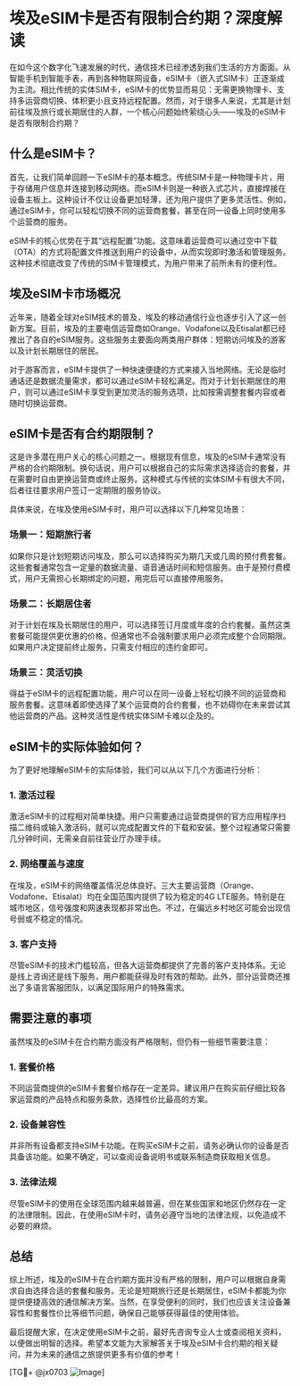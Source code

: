 # 埃及eSIM卡是否有限制合约期？深度解读

在如今这个数字化飞速发展的时代，通信技术已经渗透到我们生活的方方面面。从智能手机到智能手表，再到各种物联网设备，eSIM卡（嵌入式SIM卡）正逐渐成为主流。相比传统的实体SIM卡，eSIM卡的优势显而易见：无需更换物理卡、支持多运营商切换、体积更小且支持远程配置。然而，对于很多人来说，尤其是计划前往埃及旅行或长期居住的人群，一个核心问题始终萦绕心头——埃及的eSIM卡是否有限制合约期？

## 什么是eSIM卡？

首先，让我们简单回顾一下eSIM卡的基本概念。传统SIM卡是一种物理卡片，用于存储用户信息并连接到移动网络。而eSIM卡则是一种嵌入式芯片，直接焊接在设备主板上。这种设计不仅让设备更加轻薄，还为用户提供了更多灵活性。例如，通过eSIM卡，你可以轻松切换不同的运营商套餐，甚至在同一设备上同时使用多个运营商的服务。

eSIM卡的核心优势在于其“远程配置”功能。这意味着运营商可以通过空中下载（OTA）的方式将配置文件推送到用户的设备中，从而实现即时激活和管理服务。这种技术彻底改变了传统的SIM卡管理模式，为用户带来了前所未有的便利性。

## 埃及eSIM卡市场概况

近年来，随着全球对eSIM技术的普及，埃及的移动通信行业也逐步引入了这一创新方案。目前，埃及的主要电信运营商如Orange、Vodafone以及Etisalat都已经推出了各自的eSIM服务。这些服务主要面向两类用户群体：短期访问埃及的游客以及计划长期居住的居民。

对于游客而言，eSIM卡提供了一种快速便捷的方式来接入当地网络。无论是临时通话还是数据流量需求，都可以通过eSIM卡轻松满足。而对于计划长期居住的用户，则可以通过eSIM卡享受到更加灵活的服务选项，比如按需调整套餐内容或者随时切换运营商。

## eSIM卡是否有合约期限制？

这是许多潜在用户关心的核心问题之一。根据现有信息，埃及的eSIM卡通常没有严格的合约期限制。换句话说，用户可以根据自己的实际需求选择适合的套餐，并在需要时自由更换运营商或终止服务。这种模式与传统的实体SIM卡有很大不同，后者往往要求用户签订一定期限的服务协议。

具体来说，在埃及使用eSIM卡时，用户可以选择以下几种常见场景：

### 场景一：短期旅行者
如果你只是计划短期访问埃及，那么可以选择购买为期几天或几周的预付费套餐。这些套餐通常包含一定量的数据流量、语音通话时间和短信服务。由于是预付费模式，用户无需担心长期绑定的问题，用完后可以直接停用服务。

### 场景二：长期居住者
对于计划在埃及长期居住的用户，可以选择签订月度或年度的合约套餐。虽然这类套餐可能提供更优惠的价格，但通常也不会强制要求用户必须完成整个合同期限。如果用户决定提前终止服务，只需支付相应的违约金即可。

### 场景三：灵活切换
得益于eSIM卡的远程配置功能，用户可以在同一设备上轻松切换不同的运营商和服务套餐。这意味着即使选择了某个运营商的合约套餐，也不妨碍你在未来尝试其他运营商的产品。这种灵活性是传统实体SIM卡难以企及的。

## eSIM卡的实际体验如何？

为了更好地理解eSIM卡的实际体验，我们可以从以下几个方面进行分析：

### 1. 激活过程
激活eSIM卡的过程相对简单快捷。用户只需要通过运营商提供的官方应用程序扫描二维码或输入激活码，就可以完成配置文件的下载和安装。整个过程通常只需要几分钟时间，无需亲自前往营业厅办理手续。

### 2. 网络覆盖与速度
在埃及，eSIM卡的网络覆盖情况总体良好。三大主要运营商（Orange、Vodafone、Etisalat）均在全国范围内提供了较为稳定的4G LTE服务。特别是在城市地区，信号强度和网速表现都非常出色。不过，在偏远乡村地区可能会出现信号弱或不稳定的情况。

### 3. 客户支持
尽管eSIM卡的技术门槛较高，但各大运营商都提供了完善的客户支持体系。无论是线上咨询还是线下服务，用户都能获得及时有效的帮助。此外，部分运营商还推出了多语言客服团队，以满足国际用户的特殊需求。

## 需要注意的事项

虽然埃及的eSIM卡在合约期方面没有严格限制，但仍有一些细节需要注意：

### 1. 套餐价格
不同运营商提供的eSIM卡套餐价格存在一定差异。建议用户在购买前仔细比较各家运营商的产品特点和服务条款，选择性价比最高的方案。

### 2. 设备兼容性
并非所有设备都支持eSIM卡功能。在购买eSIM卡之前，请务必确认你的设备是否具备该功能。如果不确定，可以查阅设备说明书或联系制造商获取相关信息。

### 3. 法律法规
尽管eSIM卡的使用在全球范围内越来越普遍，但在某些国家和地区仍然存在一定的法律限制。因此，在使用eSIM卡时，请务必遵守当地的法律法规，以免造成不必要的麻烦。

## 总结

综上所述，埃及的eSIM卡在合约期方面并没有严格的限制，用户可以根据自身需求自由选择合适的套餐和服务。无论是短期旅行还是长期居住，eSIM卡都能为你提供便捷高效的通信解决方案。当然，在享受便利的同时，我们也应该关注设备兼容性和套餐性价比等细节问题，确保自己能够获得最佳的使用体验。

最后提醒大家，在决定使用eSIM卡之前，最好先咨询专业人士或查阅相关资料，以便做出明智的选择。希望本文能为大家解答关于埃及eSIM卡合约期的相关疑问，并为未来的通信之旅提供更多有价值的参考！

[TG💪+ @jx0703 ![Image](https://github.com/user-attachments/assets/dbca1d08-cadb-493c-b0ec-ad6f7a83f270)]